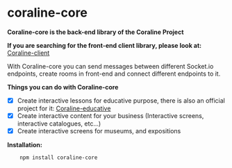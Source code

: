 # coraline-core
**Coraline-core is the back-end library of the Coraline Project**

**If you are searching for the front-end client library, please look at:** [Coraline-client](https://github.com/CamiloTD/coraline-client)

With Coraline-core you can send messages between different Socket.io endpoints, create rooms in front-end and connect different endpoints to it.

**Things you can do with Coraline-core**

 - [x] Create interactive lessons for educative purpose, there is also an official project for it: [Coraline-educative](https://github.com/CamiloTD/coraline-educative)
 - [x] Create interactive content for your business (Interactive screens, interactive catalogues, etc...)
 - [x] Create interactive screens for museums, and expositions

**Installation:**
```batch
	npm install coraline-core
```
